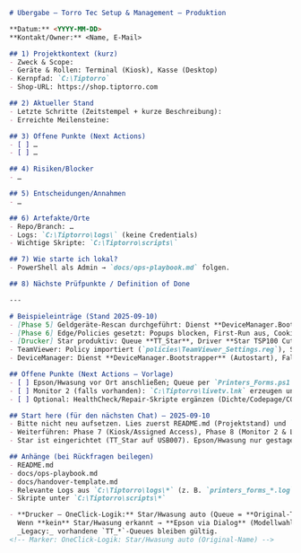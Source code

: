 ﻿```markdown
# Übergabe – Torro Tec Setup & Management – Produktion

**Datum:** <YYYY-MM-DD>  
**Kontakt/Owner:** <Name, E-Mail>

## 1) Projektkontext (kurz)
- Zweck & Scope:
- Geräte & Rollen: Terminal (Kiosk), Kasse (Desktop)
- Kernpfad: `C:\Tiptorro`
- Shop-URL: https://shop.tiptorro.com

## 2) Aktueller Stand
- Letzte Schritte (Zeitstempel + kurze Beschreibung):
- Erreichte Meilensteine:

## 3) Offene Punkte (Next Actions)
- [ ] …
- [ ] …

## 4) Risiken/Blocker
- …

## 5) Entscheidungen/Annahmen
- …

## 6) Artefakte/Orte
- Repo/Branch: …
- Logs: `C:\Tiptorro\logs\` (keine Credentials)
- Wichtige Skripte: `C:\Tiptorro\scripts\`

## 7) Wie starte ich lokal?
- PowerShell als Admin → `docs/ops-playbook.md` folgen.

## 8) Nächste Prüfpunkte / Definition of Done

---

# Beispieleinträge (Stand 2025-09-10)
- [Phase 5] Geldgeräte-Rescan durchgeführt: Dienst **DeviceManager.Bootstrapper** gestoppt, **ccTalk Devices.exe** (~45 s) gestartet, Dienst wieder gestartet. Recovery: `moneysystem_settings*.xml` gelöscht; Backend hat Dateien neu erzeugt.
- [Phase 6] Edge/Policies gesetzt: Popups blocken, First-Run aus, Cookies persistent, 3rd-Party nicht blockieren, Allowlist `https://shop.tiptorro.com`. Anzeige in `edge://policy` = OK.
- [Drucker] Star produktiv: Queue **TT_Star**, Driver **Star TSP100 Cutter (TSP143)**, Port **USB007**, ASCII-Test ok, als Standard gesetzt.
- TeamViewer: Policy importiert (`policies\TeamViewer_Settings.reg`), Service läuft.
- DeviceManager: Dienst **DeviceManager.Bootstrapper** (Autostart), Fallback `net start/stop devicemanager` verifiziert.

## Offene Punkte (Next Actions – Vorlage)
- [ ] Epson/Hwasung vor Ort anschließen; Queue per `Printers_Forms.ps1 -Action Install` anlegen; ggf. Prefs sichern (`SavePrefs`).
- [ ] Monitor 2 (falls vorhanden): `C:\Tiptorro\livetv.lnk` erzeugen und Ziel für Live-TV konfigurieren.
- [ ] Optional: HealthCheck/Repair-Skripte ergänzen (Dichte/Codepage/COM).

## Start here (für den nächsten Chat) – 2025-09-10
- Bitte nicht neu aufsetzen. Lies zuerst README.md (Projektstand) und `docs/ops-playbook.md` (Phasen 3/4/5/6 – umgesetzt).
- Weiterführen: Phase 7 (Kiosk/Assigned Access), Phase 8 (Monitor 2 & Live-TV) **oder** Drucker-Queues für Epson/Hwasung erzeugen.
- Star ist eingerichtet (TT_Star auf USB007). Epson/Hwasung nur gestaged (keine Queues).

## Anhänge (bei Rückfragen beilegen)
- README.md
- docs/ops-playbook.md
- docs/handover-template.md
- Relevante Logs aus `C:\Tiptorro\logs\*` (z. B. `printers_forms_*.log`, `devicemanager_*.log`, `edge-policies.reg`)
- Skripte unter `C:\Tiptorro\scripts\*`

- **Drucker – OneClick-Logik:** Star/Hwasung auto (Queue = **Original-Treibername**).  
  Wenn **kein** Star/Hwasung erkannt → **Epson via Dialog** (Modellwahl **TM-T88V**/**TM-T88IV**, Installer-EXE), danach **Testseite** & **Standarddrucker**.  
  _Legacy:_ vorhandene `TT_*`-Queues bleiben gültig.
<!-- Marker: OneClick-Logik: Star/Hwasung auto (Original-Name) -->
```
